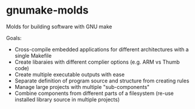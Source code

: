 # gnumake-molds
Molds for building software with GNU make

Goals:

- Cross-compile embedded applications for different architectures with a single Makefile
- Create libaraies with different complier options (e.g. ARM vs Thumb code)
- Create multiple executable outputs with ease
- Separate definition of program source and structure from creating rules
- Manage large projects with multiple "sub-components"
- Combine components from different parts of a filesystem (re-use installed library source in multiple projects)
